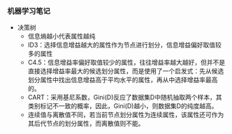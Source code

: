 ### 机器学习笔记

- 决策树
    - 信息熵越小代表属性越纯
    - ID3：选择信息增益越大的属性作为节点进行划分，信息增益偏好取值较多的属性
    - C4.5：信息增益率偏好取值较少的属性，往往增益率越大越好，但并不是直接选择增益率最大的候选划分属性，而是使用了一个启发式：先从候选划分属性中找出信息增益高于平均水平的属性，再从中选择增益率最高的。
    - CART：采用基尼系数，Gini(D)反应了数据集D中随机抽取两个样本，其类别标记不一致的概率，因此，Gini(D)越小，则数据集D的纯度越高。
    - 连续值与离散值不同，若当前节点划分属性为连续属性，该属性还可作为其后代节点的划分属性，而离散值则不能。
